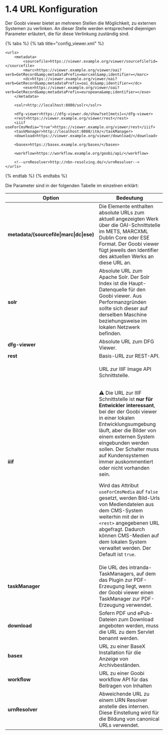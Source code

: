 # 1.4 URL Konfiguration

Der Goobi viewer bietet an mehreren Stellen die Möglichkeit, zu externen Systemen zu verlinken. An dieser Stelle werden entsprechend diejenigen Parameter erläutert, die für diese Verlinkung zuständig sind.

{% tabs %}
{% tab title="config_viewer.xml" %}
```markup
<urls>
    <metadata>
        <sourcefile>https://viewer.example.org/viewer/sourcefile?id=</sourcefile>
        <marc>https://viewer.example.org/viewer/oai?verb=GetRecord&amp;metadataPrefix=marcxml&amp;identifier=</marc>
        <dc>https://viewer.example.org/viewer/oai?verb=GetRecord&amp;metadataPrefix=oai_dc&amp;identifier=</dc>
        <ese>https://viewer.example.org/viewer/oai?verb=GetRecord&amp;metadataPrefix=europeana&amp;identifier=</ese>
    </metadata>
    
    <solr>http://localhost:8080/solr</solr>
 
    <dfg-viewer>https://dfg-viewer.de/show?set[mets]=</dfg-viewer>
    <rest>https://viewer.example.org/viewer/rest</rest>
    <iiif useForCmsMedia="true">https://viewer.example.org/viewer/rest</iiif>
    <taskManager>http://localhost:8080/itm/</taskManager>
    <download>https://viewer.example.org/viewer/download/</download>

    <basex>https://basex.example.org/basex/</basex>
    
    <workflow>https://workflow.example.org/goobi/api/</workflow>
    
    <!--urnResolver>http://nbn-resolving.de/</urnResolver-->
</urls>
```
{% endtab %}
{% endtabs %}

Die Parameter sind in der folgenden Tabelle im einzelnen erklärt:

| Option                                   | Bedeutung                                                                                                                                                                                                                                                                                                                                                                                                                                                                                                                                                                                                                                                                                                                                                                                                    |
| ---------------------------------------- | ------------------------------------------------------------------------------------------------------------------------------------------------------------------------------------------------------------------------------------------------------------------------------------------------------------------------------------------------------------------------------------------------------------------------------------------------------------------------------------------------------------------------------------------------------------------------------------------------------------------------------------------------------------------------------------------------------------------------------------------------------------------------------------------------------------ |
| **metadata/(sourcefile\|marc\|dc\|ese)** | Die Elemente enthalten absolute URLs zum aktuell angezeigten Werk über die OAI-Schnittstelle im METS, MARCXML Dublin Core oder ESE  Format. Der Goobi viewer fügt jeweils den Identifier des aktuellen Werks an diese URL an.                                                                                                                                                                                                                                                                                                                                                                                                                                                                                                                                                                                |
| **solr**                                 | Absolute URL zum Apache Solr. Der Solr Index ist die Haupt-Datenquelle für den Goobi viewer. Aus Performanzgründen sollte sich dieser auf derselben Maschine beziehungsweise im lokalen Netzwerk befinden.                                                                                                                                                                                                                                                                                                                                                                                                                                                                                                                                                                                                   |
| **dfg-viewer**                           | Absolute URL zum DFG Viewer.                                                                                                                                                                                                                                                                                                                                                                                                                                                                                                                                                                                                                                                                                                                                                                                 |
| **rest**                                 | Basis-URL zur REST-API.                                                                                                                                                                                                                                                                                                                                                                                                                                                                                                                                                                                                                                                                                                                                                                                      |
| **iiif**                                 | <p>URL zur IIIF Image API Schnittstelle.</p><p><strong></strong><br><strong></strong><span data-gb-custom-inline data-tag="emoji" data-code="26a0">⚠</span> Die URL zur IIIF Schnittstelle ist <strong>nur für Entwickler interessant</strong>, bei der der Goobi viewer in einer lokalen Entwicklungsumgebung läuft, aber die Bilder von einem externen System eingebunden werden sollen. Der Schalter muss auf Kundensystemen immer auskommentiert oder nicht vorhanden sein.</p><p>Wird das Attribut <code>useForCmsMedia</code> auf <code>false</code> gesetzt, werden Bild-Urls von Mediendateien aus dem CMS-System weiterhin mit der in <code>&#x3C;rest></code> angegebenen URL abgefragt. Dadurch können CMS-Medien auf dem lokalen System verwaltet werden. Der Default ist <code>true</code>.</p> |
| **taskManager**                          | Die URL des intranda-TaskManagers, auf dem das Plugin zur PDF-Erzeugung liegt, wenn der Goobi viewer einen TaskManager zur PDF-Erzeugung verwendet.                                                                                                                                                                                                                                                                                                                                                                                                                                                                                                                                                                                                                                                          |
| **download**                             | Sofern PDF und ePub-Dateien zum Download angeboten werden, muss die URL zu dem Servlet benannt werden.                                                                                                                                                                                                                                                                                                                                                                                                                                                                                                                                                                                                                                                                                                       |
| **basex**                                | URL zu einer BaseX Installation für die Anzeige von Archivbeständen.                                                                                                                                                                                                                                                                                                                                                                                                                                                                                                                                                                                                                                                                                                                                         |
| **workflow**                             | URL zu einer Goobi workflow API für das Beitragen von Inhalten                                                                                                                                                                                                                                                                                                                                                                                                                                                                                                                                                                                                                                                                                                                                               |
| **urnResolver**                          | Abweichende URL zu einem URN Resolver anstelle des internen. Diese Einstellung wird für die Bildung von canonical URLs verwendet.                                                                                                                                                                                                                                                                                                                                                                                                                                                                                                                                                                                                                                                                            |
